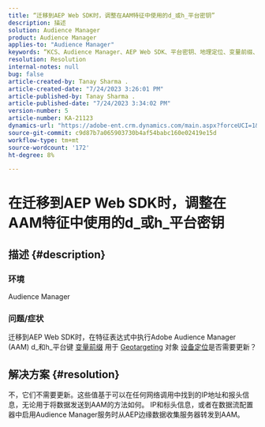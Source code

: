 ```yaml
---
title: “迁移到AEP Web SDK时，调整在AAM特征中使用的d_或h_平台密钥”
description: 描述
solution: Audience Manager
product: Audience Manager
applies-to: "Audience Manager"
keywords: “KCS、Audience Manager、AEP Web SDK、平台密钥、地理定位、变量前缀、设备定位”
resolution: Resolution
internal-notes: null
bug: false
article-created-by: Tanay Sharma .
article-created-date: "7/24/2023 3:26:01 PM"
article-published-by: Tanay Sharma .
article-published-date: "7/24/2023 3:34:02 PM"
version-number: 5
article-number: KA-21123
dynamics-url: "https://adobe-ent.crm.dynamics.com/main.aspx?forceUCI=1&pagetype=entityrecord&etn=knowledgearticle&id=1cbd5461-362a-ee11-bdf4-6045bd006239"
source-git-commit: c9d87b7a065903730b4af54babc160e02419e15d
workflow-type: tm+mt
source-wordcount: '172'
ht-degree: 8%

---
```


# 在迁移到AEP Web SDK时，调整在AAM特征中使用的d_或h_平台密钥

## 描述 {#description}


### 环境

Audience Manager

### 问题/症状

迁移到AEP Web SDK时，在特征表达式中执行Adobe Audience Manager (AAM) d_和h_平台键 [变量前缀](https://experienceleague.adobe.com/docs/audience-manager/user-guide/features/traits/trait-variable-prefixes.html) 用于 [Geotargeting](https://experienceleague.adobe.com/docs/audience-manager/user-guide/features/traits/trait-geotarget-keys.html) 对象 [设备定位](https://experienceleague.adobe.com/docs/audience-manager/user-guide/features/traits/trait-device-targeting.html)是否需要更新？


## 解决方案 {#resolution}


不，它们不需要更新。这些值基于可以在任何网络调用中找到的IP地址和报头信息，无论用于将数据发送到AAM的方法如何。 IP和标头信息，或者在数据流配置器中启用Audience Manager服务时从AEP边缘数据收集服务器转发到AAM。

